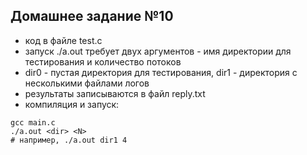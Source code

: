 ## Домашнее задание №10

- код в файле test.c
- запуск ./a.out требует двух аргументов - имя директории для тестирования и количество потоков
- dir0 - пустая директория для тестирования, dir1 - директория с несколькими файлами логов
- результаты записываются в файл reply.txt
- компиляция и запуск:

```
gcc main.c
./a.out <dir> <N>
# например, ./a.out dir1 4 
```



